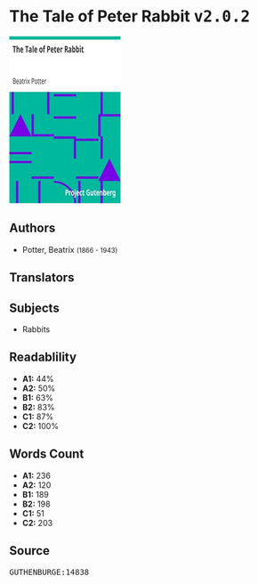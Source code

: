 # The Tale of Peter Rabbit <kbd>v2.0.2</kbd>

![](./cover.medium.jpg "")

## Authors


 - Potter, Beatrix <small>(1866 - 1943)</small>

## Translators



## Subjects


 - Rabbits

## Readablility


 - **A1:** 44%
 - **A2:** 50%
 - **B1:** 63%
 - **B2:** 83%
 - **C1:** 87%
 - **C2:** 100%

## Words Count


 - **A1:** 236
 - **A2:** 120
 - **B1:** 189
 - **B2:** 198
 - **C1:** 51
 - **C2:** 203

## Source


<kbd>GUTHENBURGE:14838</kbd>
